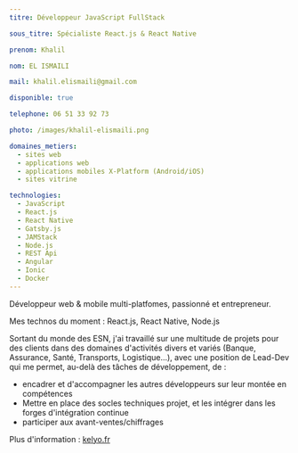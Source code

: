 ```yaml
---
titre: Développeur JavaScript FullStack

sous_titre: Spécialiste React.js & React Native

prenom: Khalil

nom: EL ISMAILI

mail: khalil.elismaili@gmail.com

disponible: true

telephone: 06 51 33 92 73

photo: /images/khalil-elismaili.png

domaines_metiers:
  - sites web
  - applications web
  - applications mobiles X-Platform (Android/iOS)
  - sites vitrine

technologies:
  - JavaScript
  - React.js
  - React Native
  - Gatsby.js
  - JAMStack
  - Node.js
  - REST Api
  - Angular
  - Ionic
  - Docker
---
```


Développeur web & mobile multi-platfomes, passionné et entrepreneur.

Mes technos du moment : React.js, React Native, Node.js

Sortant du monde des ESN, j'ai travaillé sur une multitude de projets pour des clients dans des domaines d'activités divers et variés (Banque, Assurance, Santé, Transports, Logistique...), avec une position de Lead-Dev qui me permet, au-delà des tâches de développement, de :
- encadrer et d'accompagner les autres développeurs sur leur montée en compétences
- Mettre en place des socles techniques projet, et les intégrer dans les forges d'intégration continue
- participer aux avant-ventes/chiffrages

Plus d'information : [kelyo.fr](https://kelyo.fr)
